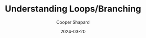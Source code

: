 ---
title: "Understanding Loops/Branching"
author: Cooper Shapard
date: 2024-03-20
category: Jekyll
layout: post
---
